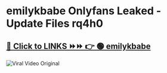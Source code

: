 
 # emilykbabe Onlyfans Leaked - Update Files rq4h0

## <h2><a href="https://clipsfans.com/emilykbabe&ref=git">🔗 Click to LINKS ⏩⏩ 👉 🟢 emilykbabe </a></h2>

<a href="https://clipsfans.com/emilykbabe&ref=git" rel="nofollow" data-target="animated-image.originalLink"><img src="https://i.ibb.co.com/xMMVF88/686577567.gif" alt="Viral Video Original" style="max-width: 100%; display: inline-block;" data-target="animated-image.originalImage"></a>

